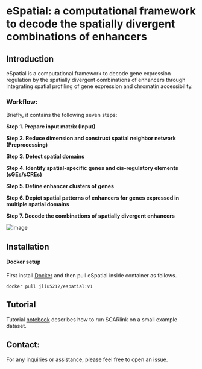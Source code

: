 # **eSpatial: a computational framework to decode the spatially divergent combinations of enhancers**
## **Introduction**

eSpatial is a computational framework to decode gene expression regulation by the spatially divergent combinations of enhancers through integrating spatial profiling of gene expression and chromatin accessibility. 

### Workflow:

Briefly, it contains the following seven steps: 

**Step 1. Prepare input matrix (Input)**

**Step 2. Reduce dimension and construct spatial neighbor network (Preprocessing)**

**Step 3. Detect spatial domains**

**Step 4. Identify spatial-specific genes and cis-regulatory elements (sGEs/sCREs)**

**Step 5. Define enhancer clusters of genes**

**Step 6. Depict spatial patterns of enhancers for** **genes expressed in multiple spatial domains**

**Step 7. Decode the combinations of spatially divergent enhancers**

![image](https://github.com/xmuhuanglab/eSpatial/assets/95668602/6a5c6f2b-2940-4b15-bd68-9949fcfe1cb8)

## **Installation**

#### Docker setup
First install [Docker](https://docs.docker.com/get-docker/) and then pull eSpatial inside container as follows.

```
docker pull jliu5212/espatial:v1
```

## **Tutorial**
Tutorial [notebook]() describes how to run SCARlink on a small example dataset.

## **Contact:**
For any inquiries or assistance, please feel free to open an issue.

